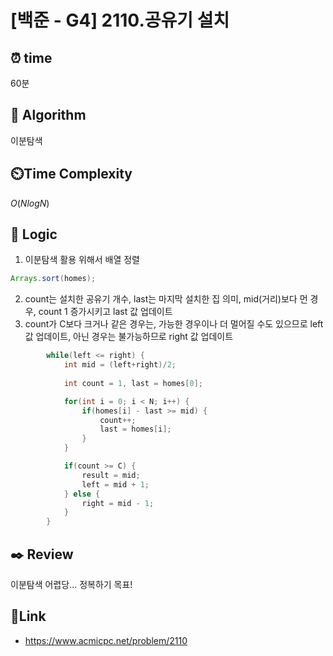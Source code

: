 # [백준 - G4] 2110.공유기 설치

## ⏰  **time**
60분

## :pushpin: **Algorithm**
이분탐색

## ⏲️**Time Complexity**
$O(N log N)$

## :round_pushpin: **Logic**
1. 이분탐색 활용 위해서 배열 정렬
```java
Arrays.sort(homes);
```
2. count는 설치한 공유기 개수, last는 마지막 설치한 집 의미, mid(거리)보다 먼 경우, count 1 증가시키고 last 값 업데이트
3. count가 C보다 크거나 같은 경우는, 가능한 경우이나 더 멀어질 수도 있으므로 left 값 업데이트, 아닌 경우는 불가능하므로 right 값 업데이트
```java
        while(left <= right) {
            int mid = (left+right)/2;
            
            int count = 1, last = homes[0];

            for(int i = 0; i < N; i++) {
                if(homes[i] - last >= mid) {
                    count++;
                    last = homes[i];
                }
            }

            if(count >= C) {
                result = mid;
                left = mid + 1;
            } else {
                right = mid - 1;
            }
        }
```

## :black_nib: **Review**
이분탐색 어렵당... 정복하기 목표!

## 📡**Link**
- https://www.acmicpc.net/problem/2110
